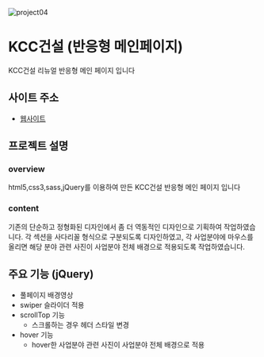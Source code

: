 ![project04](https://user-images.githubusercontent.com/110226576/209346492-d9e88c01-b7a1-4724-971c-77bb803547ba.png)

# KCC건설 (반응형 메인페이지)
KCC건설 리뉴얼 반응형 메인 페이지 입니다

## 사이트 주소
- <a href="https://pcy09.github.io/03_KCC/" target="_blank">웹사이트</a>

## 프로젝트 설명

### overview
html5,css3,sass,jQuery를 이용하여 만든 KCC건설  반응형 메인 페이지 입니다
### content
기존의 단순하고 정형화된 디자인에서 좀 더 역동적인 디자인으로 기획하여 작업하였습니다. 각 섹션을 사다리꼴 형식으로 구분되도록 디자인하였고,
각 사업분야에 마우스를 올리면 해당 분야 관련 사진이 사업분야 전체 배경으로 적용되도록 작업하였습니다.

## 주요 기능 (jQuery)
* 풀페이지 배경영상
* swiper 슬라이더 적용
* scrollTop 기능
  - 스크롤하는 경우 헤더 스타일 변경
* hover 기능
  - hover한 사업분야 관련 사진이 사업분야 전체 배경으로 적용



